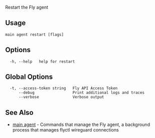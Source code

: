 Restart the Fly agent


## Usage
~~~
main agent restart [flags]
~~~

## Options

~~~
  -h, --help   help for restart
~~~

## Global Options

~~~
  -t, --access-token string   Fly API Access Token
      --debug                 Print additional logs and traces
      --verbose               Verbose output
~~~

## See Also

* [main agent](/docs/flyctl/main-agent/)	 - Commands that manage the Fly agent, a background process that manages flyctl wireguard connections

